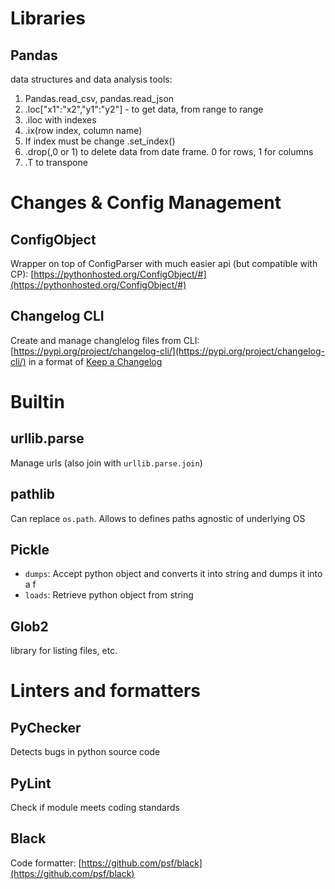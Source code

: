 # Libraries




## Pandas
data structures and data analysis tools:

1.  Pandas.read_csv, pandas.read_json
2.  .loc["x1":"x2","y1":"y2"] - to get data, from range to range
3.  .iloc with indexes
4.  .ix(row index, column name)
5.  If index must be change .set_index(<Column name>)
6.  .drop(<name>,0 or 1) to delete data from date frame. 0 for rows, 1 for columns
7.  .T to transpone
    












# Changes & Config Management

## ConfigObject
Wrapper on top of ConfigParser with much easier api (but compatible with CP):  [https://pythonhosted.org/ConfigObject/#](https://pythonhosted.org/ConfigObject/#)

## Changelog CLI
Create and manage changlelog files from CLI: [https://pypi.org/project/changelog-cli/](https://pypi.org/project/changelog-cli/) in a format of [Keep a Changelog](https://keepachangelog.com/en/1.0.0/)

# Builtin

## urllib.parse
Manage urls (also join with `urllib.parse.join`)

## pathlib
Can replace `os.path`. Allows to defines paths agnostic of underlying OS

## Pickle
* `dumps`: Accept python object and converts it into string and dumps it into a f
* `loads`: Retrieve python object from string

## Glob2
library for listing files, etc.

# Linters and formatters

## PyChecker
Detects bugs in python source code

## PyLint
Check if module meets coding standards

## Black
Code formatter: [https://github.com/psf/black](https://github.com/psf/black)
<!--stackedit_data:
eyJoaXN0b3J5IjpbLTUyMTE4MDE5Nyw1MTYwNTkwMTUsLTEzNz
M1Nzg2OTYsMjEyNjk4NDUwNSw2NDI2MjU4MzJdfQ==
-->
